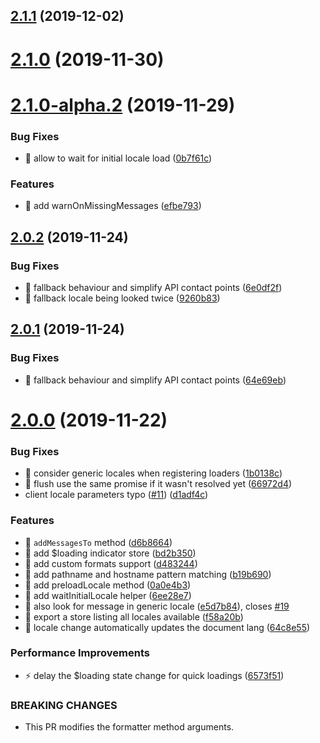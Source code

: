 ## [2.1.1](https://github.com/kaisermann/svelte-i18n/compare/v2.1.0...v2.1.1) (2019-12-02)



# [2.1.0](https://github.com/kaisermann/svelte-i18n/compare/v2.1.0-alpha.2...v2.1.0) (2019-11-30)



# [2.1.0-alpha.2](https://github.com/kaisermann/svelte-i18n/compare/v2.0.2...v2.1.0-alpha.2) (2019-11-29)


### Bug Fixes

* 🐛 allow to wait for initial locale load ([0b7f61c](https://github.com/kaisermann/svelte-i18n/commit/0b7f61c49a1c3206bbb5d9c77dfb5819a85d4bb5))


### Features

* 🎸 add warnOnMissingMessages ([efbe793](https://github.com/kaisermann/svelte-i18n/commit/efbe793a0f3656b27d050886d85e06e9327ea681))



## [2.0.2](https://github.com/kaisermann/svelte-i18n/compare/v2.0.0...v2.0.2) (2019-11-24)


### Bug Fixes

* 🐛 fallback behaviour and simplify API contact points ([6e0df2f](https://github.com/kaisermann/svelte-i18n/commit/6e0df2fb25e1bf9038eb4252ba993541a7fa2b4a))
* 🐛 fallback locale being looked twice ([9260b83](https://github.com/kaisermann/svelte-i18n/commit/9260b83756b9bb2811be48817190510fa24cb2ff))



## [2.0.1](https://github.com/kaisermann/svelte-i18n/compare/v2.0.0...v2.0.1) (2019-11-24)


### Bug Fixes

* 🐛 fallback behaviour and simplify API contact points ([64e69eb](https://github.com/kaisermann/svelte-i18n/commit/64e69eb3c0f62754570429a87450ff53eb29973a))



# [2.0.0](https://github.com/kaisermann/svelte-i18n/compare/v1.1.2-beta...v2.0.0) (2019-11-22)


### Bug Fixes

* 🐛 consider generic locales when registering loaders ([1b0138c](https://github.com/kaisermann/svelte-i18n/commit/1b0138c3f3458c4d8f0b30b4550652e8e0317fc7))
* 🐛 flush use the same promise if it wasn't resolved yet ([66972d4](https://github.com/kaisermann/svelte-i18n/commit/66972d4b1536b53d33c7974eb0fc059c0d0cc46c))
* client locale parameters typo ([#11](https://github.com/kaisermann/svelte-i18n/issues/11)) ([d1adf4c](https://github.com/kaisermann/svelte-i18n/commit/d1adf4c00a48ed679ae34a2bffc8ca9d709a2d5c))


### Features

* 🎸 `addMessagesTo` method ([d6b8664](https://github.com/kaisermann/svelte-i18n/commit/d6b8664009d738870aa3f0a4bd80e96abf6e6e59))
* 🎸 add $loading indicator store ([bd2b350](https://github.com/kaisermann/svelte-i18n/commit/bd2b3501e9caa2e73f64835fedf93dc8939d41de))
* 🎸 add custom formats support ([d483244](https://github.com/kaisermann/svelte-i18n/commit/d483244a9f2bb5ba63ef8be95f0e87030b5cbc7e))
* 🎸 add pathname and hostname pattern matching ([b19b690](https://github.com/kaisermann/svelte-i18n/commit/b19b69050e252120016d47540e108f6eea193c37))
* 🎸 add preloadLocale method ([0a0e4b3](https://github.com/kaisermann/svelte-i18n/commit/0a0e4b3bab74499d684c86e17c949160762ae19b))
* 🎸 add waitInitialLocale helper ([6ee28e7](https://github.com/kaisermann/svelte-i18n/commit/6ee28e7d279c62060e834699714685567b6ab67c))
* 🎸 also look for message in generic locale ([e5d7b84](https://github.com/kaisermann/svelte-i18n/commit/e5d7b84241bd7e3fdd833e82dd8a9a8f251f023c)), closes [#19](https://github.com/kaisermann/svelte-i18n/issues/19)
* 🎸 export a store listing all locales available ([f58a20b](https://github.com/kaisermann/svelte-i18n/commit/f58a20b21eb58f891b3f9912cb6fff11eb329083))
* 🎸 locale change automatically updates the document lang ([64c8e55](https://github.com/kaisermann/svelte-i18n/commit/64c8e55f80636a1185a1797fe486b4189ff56944))


### Performance Improvements

* ⚡️ delay the $loading state change for quick loadings ([6573f51](https://github.com/kaisermann/svelte-i18n/commit/6573f51e9b817db0c77f158945572f4ba14c71fc))


### BREAKING CHANGES

* This PR modifies the formatter method arguments.



